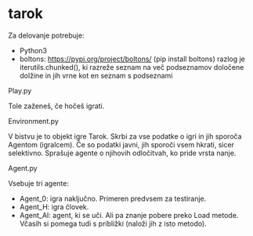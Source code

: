 # tarok

Za delovanje potrebuje:
- Python3
- boltons: https://pypi.org/project/boltons/ (pip install boltons)
    razlog je iterutils.chunked(), ki razreže seznam na več podseznamov določene dolžine in jih vrne kot en seznam s podseznami


Play.py

Tole zaženeš, če hočeš igrati.


Environment.py

V bistvu je to objekt igre Tarok. Skrbi za vse podatke o igri in jih sporoča Agentom (igralcem). Če so podatki javni, jih sporoči vsem hkrati, sicer selektivno. Sprašuje agente o njihovih odločitvah, ko pride vrsta nanje.


Agent.py

Vsebuje tri agente:
- Agent_0: igra naključno. Primeren predvsem za testiranje.
- Agent_H: igra človek. 
- Agent_AI: agent, ki se uči. Ali pa znanje pobere preko Load metode. Včasih si pomega tudi s približki (naloži jih z isto metodo).
